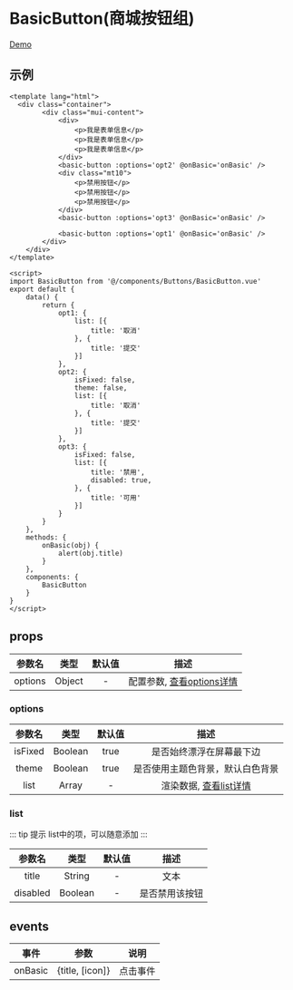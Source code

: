 # BasicButton(商城按钮组)
[Demo](https://watasi.cn/infozx_api/dist/#/basicButton)

## 示例
``` vue{23}
<template lang="html">
  <div class="container">
		<div class="mui-content">
			<div>
				<p>我是表单信息</p>
				<p>我是表单信息</p>
				<p>我是表单信息</p>
			</div>
			<basic-button :options='opt2' @onBasic='onBasic' />
			<div class="mt10">
				<p>禁用按钮</p>
				<p>禁用按钮</p>
				<p>禁用按钮</p>
			</div>
			<basic-button :options='opt3' @onBasic='onBasic' />

			<basic-button :options='opt1' @onBasic='onBasic' />
		</div>
	</div>
</template>

<script>
import BasicButton from '@/components/Buttons/BasicButton.vue'
export default {
	data() {
		return {
			opt1: {
				list: [{
					title: '取消'
				}, {
					title: '提交'
				}]
			},
			opt2: {
				isFixed: false,
				theme: false,
				list: [{
					title: '取消'
				}, {
					title: '提交'
				}]
			},
			opt3: {
				isFixed: false,
				list: [{
					title: '禁用',
					disabled: true,
				}, {
					title: '可用'
				}]
			}
		}
	},
	methods: {
		onBasic(obj) {
			alert(obj.title)
		}
	},
	components: {
		BasicButton
	}
}
</script>
```
## props
|参数名|类型|默认值|描述|
|:---:|:---:|:---:|:---:|
|options|Object|-|配置参数, [查看options详情](#options)|

### options
|参数名|类型|默认值|描述|
|:---:|:---:|:---:|:---:|
|isFixed|Boolean|true|是否始终漂浮在屏幕最下边|
|theme|Boolean|true|是否使用主题色背景，默认白色背景|
|list|Array|-|渲染数据, [查看list详情](#list)|

### list
::: tip 提示
list中的项，可以随意添加
:::

|参数名|类型|默认值|描述|
|:---:|:---:|:---:|:---:|
|title|String|-|文本|
|disabled|Boolean|-|是否禁用该按钮|

## events
|事件|参数|说明|
|:---:|:---:|:---:|
|onBasic|{title, [icon]}|点击事件|
